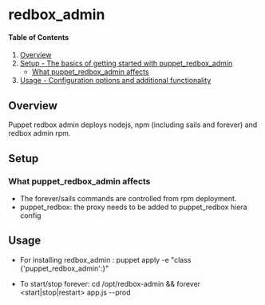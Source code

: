 # redbox_admin

#### Table of Contents

1. [Overview](#overview)
2. [Setup - The basics of getting started with puppet_redbox_admin](#setup)
    * [What puppet_redbox_admin affects](#what-puppet_redbox_admin-affects)
3. [Usage - Configuration options and additional functionality](#usage)


## Overview

Puppet redbox admin deploys nodejs, npm (including sails and forever) and redbox admin rpm.

## Setup

### What puppet_redbox_admin affects

* The forever/sails commands are controlled from rpm deployment.
* puppet_redbox: the proxy needs to be added to puppet_redbox hiera config

## Usage

* For installing redbox_admin :
puppet apply -e "class {'puppet_redbox_admin':}"

* To start/stop forever:
cd /opt/redbox-admin && forever <start|stop|restart> app.js --prod


